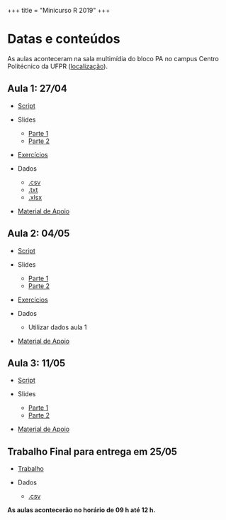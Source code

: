 +++
title = "Minicurso R 2019"
+++

# Datas e conteúdos

As aulas aconteceram na sala multimídia do bloco PA no campus Centro Politécnico
da UFPR ([localização](http://www.campusmap.ufpr.br/#!map)).

## Aula 1: 27<em>/</em>04 
- [Script](../download/minicursos/R/2019/aula1/Aula1.R)

- Slides
   - [Parte 1](../download/minicursos/R/2019/aula1/parte1.pdf)
   - [Parte 2](../download/minicursos/R/2019/aula1/parte2.pdf)
    
- [Exercícios](../download/minicursos/R/2019/aula1/exercicios2.html)
   
- Dados   
   - [.csv](../download/minicursos/R/2019/aula1/MingotiAnA4.csv)
   - [.txt](../download/minicursos/R/2019/aula1/MingotiAnA4.txt)
   - [.xlsx](../download/minicursos/R/2019/aula1/MingotiAnA4.xlsx)

- [Material de Apoio](../download/minicursos/R/2019/aula1/aula1.html)


## Aula 2: 04<em>/</em>05 
- [Script](../download/minicursos/R/2019/aula2/aula2.R)

- Slides
   - [Parte 1](../download/minicursos/R/2019/aula2/parte1.pdf)
   - [Parte 2](../download/minicursos/R/2019/aula2/parte2.pdf)
    
- [Exercícios](../download/minicursos/R/2019/aula2/exercicios2.html)
   
- Dados   
   - Utilizar dados aula 1
  

- [Material de Apoio](../download/minicursos/R/2019/aula2/aula2.html)

## Aula 3: 11<em>/</em>05 

- [Script](../download/minicursos/R/2019/aula3/aula3.R)

- Slides
   - [Parte 1](../download/minicursos/R/2019/aula3/parte1.pdf)
   - [Parte 2](../download/minicursos/R/2019/aula3/parte2.pdf)
    
   
- [Material de Apoio](../download/minicursos/R/2019/aula3/aula3.html)

## Trabalho Final para entrega em 25<em>/</em>05

- [Trabalho](../download/minicursos/R/2019/aula3/trabalho_final.R)
   
- Dados   
   - [.csv](../download/minicursos/R/2019/aula3/consulta.csv)


**As aulas acontecerão no horário de 09 h até 12 h.**


